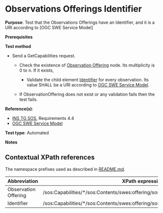 # Observations Offerings Identifier

**Purpose**: Test that the Observations Offerings have an Identifier, and it is a URI according to [OGC SWE Service Model]

**Prerequisites**

**Test method**

* Send a GetCapabilities request.

    * Check the existence of [Observation Offering](#observationOffering) node. Its multiplicity is 0 to n. If it exists,

        * Validate the child element [Identifier](#identifier) for every observation. Its value SHALL be a URI according to [OGC SWE Service Model](http://portal.opengeospatial.org/files/?artifact_id=38476).

    * If ObservationOffering does not exist or any validation fails then the test fails.

**Reference(s)**:

* [INS TG SOS](http://inspire.ec.europa.eu/id/document/tg/download-sos/1.0), Requirements 4.4
* [OGC SWE Service Model](http://portal.opengeospatial.org/files/?artifact_id=38476)

**Test type**: Automated

**Notes**


## Contextual XPath references

The namespace prefixes used as described in [README.md](http://inspire.ec.europa.eu/id/ats/download-service/sos-tg-1.0/sos-pre-defined/README#namespaces).

| Abbreviation                                               |  XPath expression |
| ---------------------------------------------------------- | ------------------------------------------------------------------------- |
| Observation Offering <a name="observationOffering"></a> | /sos:Capabilities/*\/sos:Contents/swes:offering/sos:ObservationOffering |
| Identifier <a name="identifier"></a> | /sos:Capabilities/*\/sos:Contents/swes:offering/sos:ObservationOffering/swes:identifier |
